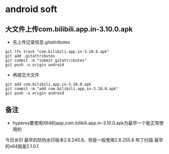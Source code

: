 # android soft
 
## 大文件上传com.bilibili.app.in-3.10.0.apk
* 先上传记录信息.gitattributes
```
git lfs track "com.bilibili.app.in-3.10.0.apk"
git add .gitattributes
git commit -m "submit gitattributes"
git push -u origin android 
```
* 再提交大文件
```
git add com.bilibili.app.in-3.10.0.apk
git commit -m "add com.bilibili.app.in-3.10.0.apk"
git push -u origin android
```

## 备注
* hyperos要使用X64的app,com.bilibili.app.in-3.10.0.apk为最早一个能正常使用的


今日水印 最早的防伪水印版本2.8.240.8，但是一般使用2.8.255.8
布丁扫描 最早的x64版是2.1.0.1



